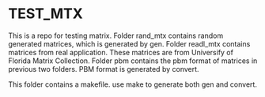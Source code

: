 # TEST_MTX
This is a repo for testing matrix.
Folder rand_mtx contains random generated matrices, which is generated by gen. 
Folder readl_mtx contains matrices from real application. These matrices are from Universify of Florida Matrix Collection.
Folder pbm contains the pbm format of matrices in previous two folders. PBM format is generated by convert.

This folder contains a makefile.
use make to generate both gen and convert.
